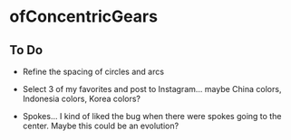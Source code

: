 # ofConcentricGears

## To Do

- Refine the spacing of circles and arcs
- Select 3 of my favorites and post to Instagram... maybe China colors, Indonesia colors, Korea colors?

- Spokes... I kind of liked the bug when there were spokes going to the center. Maybe this could be an evolution?
